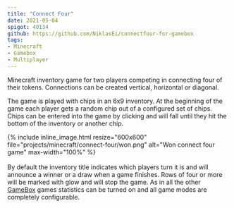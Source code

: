 ```yaml
---
title: "Connect Four"
date: 2021-05-04
spigot: 40134
github: https://github.com/NiklasEi/connectfour-for-gamebox
tags:
- Minecraft
- Gamebox
- Multiplayer
---
```


Minecraft inventory game for two players competing in connecting four of their tokens. Connections can be created vertical, horizontal or diagonal.

The game is played with chips in an 6x9 inventory. At the beginning of the game each player gets a random chip out of a configured set of chips. Chips can be entered into the game by clicking and will fall until they hit the bottom of the inventory or another chip.

<div class="row">
    <div class="col-md-8 col-md-offset-2">
        {% include inline_image.html resize="600x600" file="projects/minecraft/connect-four/won.png" alt="Won connect four game" max-width="100%" %}
    </div>
</div>
<br>
By default the inventory title indicates which players turn it is and will announce a winner or a draw when a game finishes. Rows of four or more will be marked with glow and will stop the game. As in all the other <a href="../GameBox/">GameBox</a> games statistics can be turned on and all game modes are completely configurable.
